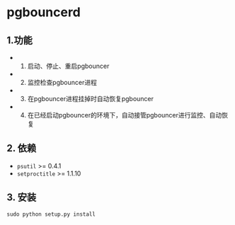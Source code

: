 # pgbouncerd
## 1.功能
* 1. 启动、停止、重启pgbouncer
* 2. 监控检查pgbouncer进程
* 3. 在pgbouncer进程挂掉时自动恢复pgbouncer
* 4. 在已经启动pgbouncer的环境下，自动接管pgbouncer进行监控、自动恢复
## 2. 依赖
* `psutil` >= 0.4.1
* `setproctitle` >= 1.1.10
## 3. 安装
```
sudo python setup.py install
```
